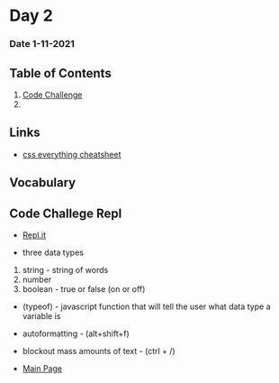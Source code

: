 # Day 2
### Date 1-11-2021
  
## Table of Contents
1. [Code Challenge](#code-challenge-repl)
1. []()

## Links
- [css everything cheatsheet](https://overapi.com/css)

## Vocabulary


## Code Challege Repl
- [Repl.it](https://repl.it/@jeffinman/201n21-review-01#index.js)

- three data types
1. string - string of words
2. number
3. boolean - true or false (on or off)

- (typeof) - javascript function that will tell the user what data type a variable is

- autoformatting - (alt+shift+f)
- blockout mass amounts of text - (ctrl + /)






- [Main Page](https://jinman36.github.io/reading-notes/)